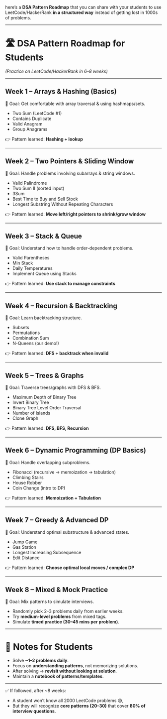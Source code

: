 here’s a **DSA Pattern Roadmap** that you can share with your students to use LeetCode/HackerRank **in a structured way** instead of getting lost in 1000s of problems.

---

# 🛣️ DSA Pattern Roadmap for Students

*(Practice on LeetCode/HackerRank in 6–8 weeks)*

---

## **Week 1 – Arrays & Hashing (Basics)**

🎯 Goal: Get comfortable with array traversal & using hashmaps/sets.

* Two Sum (LeetCode #1)
* Contains Duplicate
* Valid Anagram
* Group Anagrams

👉 Pattern learned: **Hashing + lookup**

---

## **Week 2 – Two Pointers & Sliding Window**

🎯 Goal: Handle problems involving subarrays & string windows.

* Valid Palindrome
* Two Sum II (sorted input)
* 3Sum
* Best Time to Buy and Sell Stock
* Longest Substring Without Repeating Characters

👉 Pattern learned: **Move left/right pointers to shrink/grow window**

---

## **Week 3 – Stack & Queue**

🎯 Goal: Understand how to handle order-dependent problems.

* Valid Parentheses
* Min Stack
* Daily Temperatures
* Implement Queue using Stacks

👉 Pattern learned: **Use stack to manage constraints**

---

## **Week 4 – Recursion & Backtracking**

🎯 Goal: Learn backtracking structure.

* Subsets
* Permutations
* Combination Sum
* N-Queens (our demo!)

👉 Pattern learned: **DFS + backtrack when invalid**

---

## **Week 5 – Trees & Graphs**

🎯 Goal: Traverse trees/graphs with DFS & BFS.

* Maximum Depth of Binary Tree
* Invert Binary Tree
* Binary Tree Level Order Traversal
* Number of Islands
* Clone Graph

👉 Pattern learned: **DFS, BFS, Recursion**

---

## **Week 6 – Dynamic Programming (DP Basics)**

🎯 Goal: Handle overlapping subproblems.

* Fibonacci (recursive → memoization → tabulation)
* Climbing Stairs
* House Robber
* Coin Change (intro to DP)

👉 Pattern learned: **Memoization + Tabulation**

---

## **Week 7 – Greedy & Advanced DP**

🎯 Goal: Understand optimal substructure & advanced states.

* Jump Game
* Gas Station
* Longest Increasing Subsequence
* Edit Distance

👉 Pattern learned: **Choose optimal local moves / complex DP**

---

## **Week 8 – Mixed & Mock Practice**

🎯 Goal: Mix patterns to simulate interviews.

* Randomly pick 2–3 problems daily from earlier weeks.
* Try **medium-level problems** from mixed tags.
* Simulate **timed practice (30–45 mins per problem)**.

---

# 📌 Notes for Students

* Solve **\~1–2 problems daily**.
* Focus on **understanding patterns**, not memorizing solutions.
* After solving → **revisit without looking at solution**.
* Maintain a **notebook of patterns/templates**.

---

✅ If followed, after \~8 weeks:

* A student won’t know all 2000 LeetCode problems 😅,
* But they will recognize **core patterns (20–30)** that cover **80% of interview questions**.
